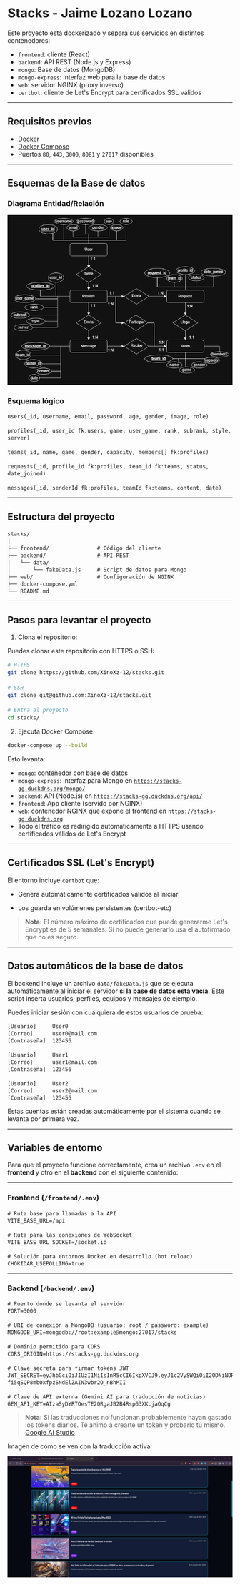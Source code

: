 # Stacks - Jaime Lozano Lozano

Este proyecto está dockerizado y separa sus servicios en distintos contenedores:

- `frontend`: cliente (React)
- `backend`: API REST (Node.js y Express)
- `mongo`: Base de datos (MongoDB)
- `mongo-express`: interfaz web para la base de datos
- `web`: servidor NGINX (proxy inverso)
- `certbot`: cliente de Let's Encrypt para certificados SSL válidos

---

## Requisitos previos

- [Docker](https://www.docker.com/)
- [Docker Compose](https://docs.docker.com/compose/)
- Puertos `80`, `443`, `3000`, `8081` y `27017` disponibles

---

## Esquemas de la Base de datos

### Diagrama Entidad/Relación

![Vista previa](./frontend/src/assets/images/diagrama_er.png)

### Esquema lógico

```text
users(_id, username, email, password, age, gender, image, role)

profiles(_id, user_id fk:users, game, user_game, rank, subrank, style, server)

teams(_id, name, game, gender, capacity, members[] fk:profiles)

requests(_id, profile_id fk:profiles, team_id fk:teams, status, date_joined)

messages(_id, senderId fk:profiles, teamId fk:teams, content, date)

```

---

## Estructura del proyecto

```text
stacks/
│
├── frontend/               # Código del cliente
├── backend/                # API REST
│   └── data/
│       └── fakeData.js     # Script de datos para Mongo
├── web/                    # Configuración de NGINX
├── docker-compose.yml
└── README.md
```

---

## Pasos para levantar el proyecto

1. Clona el repositorio:

Puedes clonar este repositorio con HTTPS o SSH:

```bash
# HTTPS
git clone https://github.com/XinoXz-12/stacks.git

# SSH
git clone git@github.com:XinoXz-12/stacks.git

# Entra al proyecto
cd stacks/
```

2. Ejecuta Docker Compose:

```bash
docker-compose up --build
```

Esto levanta:

- `mongo`: contenedor con base de datos
- `mongo-express`: interfaz para Mongo en [`https://stacks-gg.duckdns.org/mongo/`](https://stacks-gg.duckdns.org/mongo/)
- `backend`: API (Node.js) en [`https://stacks-gg.duckdns.org/api/`](https://stacks-gg.duckdns.org/api/)
- `frontend`: App cliente (servido por NGINX)
- `web`: contenedor NGINX que expone el frontend en [`https://stacks-gg.duckdns.org`](https://stacks-gg.duckdns.org)
- Todo el tráfico es redirigido automáticamente a HTTPS usando certificados válidos de Let's Encrypt

---

## Certificados SSL (Let's Encrypt)

El entorno incluye `certbot` que:

- Genera automáticamente certificados válidos al iniciar

- Los guarda en volúmenes persistentes (certbot-etc)

> **Nota:** El número máximo de certificados que puede generarme Let's Encrypt es de 5 semanales. Si no puede generarlo usa el autofirmado que no es seguro.

---

## Datos automáticos de la base de datos

El backend incluye un archivo `data/fakeData.js` que se ejecuta automáticamente al iniciar el servidor **si la base de datos está vacía**. Este script inserta usuarios, perfiles, equipos y mensajes de ejemplo.

Puedes iniciar sesión con cualquiera de estos usuarios de prueba:

```text
[Usuario]     User0
[Correo]      user0@mail.com
[Contraseña]  123456

[Usuario]     User1
[Correo]      user1@mail.com
[Contraseña]  123456

[Usuario]     User2
[Correo]      user2@mail.com
[Contraseña]  123456
```

Estas cuentas están creadas automáticamente por el sistema cuando se levanta por primera vez.

---

## Variables de entorno

Para que el proyecto funcione correctamente, crea un archivo `.env` en el **frontend** y otro en el **backend** con el siguiente contenido:

---

### Frontend (`/frontend/.env`)

```env
# Ruta base para llamadas a la API
VITE_BASE_URL=/api

# Ruta para las conexiones de WebSocket
VITE_BASE_URL_SOCKET=/socket.io

# Solución para entornos Docker en desarrollo (hot reload)
CHOKIDAR_USEPOLLING=true
```

---

### Backend (`/backend/.env`)

```env
# Puerto donde se levanta el servidor
PORT=3000

# URI de conexión a MongoDB (usuario: root / password: example)
MONGODB_URI=mongodb://root:example@mongo:27017/stacks

# Dominio permitido para CORS
CORS_ORIGIN=https://stacks-gg.duckdns.org

# Clave secreta para firmar tokens JWT
JWT_SECRET=eyJhbGciOiJIUzI1NiIsInR5cCI6IkpXVCJ9.eyJ1c2VySWQiOiI2ODNiNDRhMjIxMjY1Zjc2OTVjNTg1NzQiLCJpYXQiOjE3NDg3MjAyNDksImV4cCI6MTc0ODc2MzQ0OX0.j70Gh-fi5qSQP8mbOxfpzSNdElZAIN3wbr2O_nBhMII

# Clave de API externa (Gemini AI para traducción de noticias)
GEM_API_KEY=AIzaSyDYRTOesTE2QRgaJB2B4Rsp63XKcjaOqCg
```

> **Nota:** Si las traducciones no funcionan probablemente hayan gastado los tokens diarios. Te animo a crearte un token y probarlo tú mismo. [Google AI Studio](https://aistudio.google.com/apikey)

Imagen de cómo se ven con la traducción activa:

![Vista previa](./frontend/src/assets/images/news_example.png)
